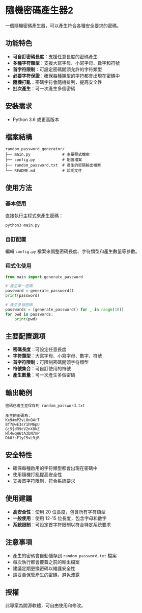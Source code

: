# 隨機密碼產生器2

一個隨機密碼產生器，可以產生符合各種安全要求的密碼。

## 功能特色

- **可自訂密碼長度**：支援任意長度的密碼產生
- **多種字符類型**：支援大寫字母、小寫字母、數字和符號
- **首字符限制**：可設定密碼開頭允許的字符類型
- **必要字符保證**：確保每種類型的字符都會出現在密碼中
- **隨機打亂**：密碼字符會隨機排列，提高安全性
- **批次產生**：可一次產生多個密碼

## 安裝需求

- Python 3.6 或更高版本

## 檔案結構

```
random_password_generator/
├── main.py              # 主要程式檔案
├── config.py            # 配置檔案
├── random_password.txt  # 產生的密碼輸出檔案
└── README.md            # 說明文件
```

## 使用方法

### 基本使用

直接執行主程式來產生密碼：

```bash
python3 main.py
```

### 自訂配置

編輯 `config.py` 檔案來調整密碼長度、字符類型和產生數量等參數。

### 程式化使用

```python
from main import generate_password

# 產生單一密碼
password = generate_password()
print(password)

# 產生多個密碼
passwords = [generate_password() for _ in range(10)]
for pwd in passwords:
    print(pwd)
```

## 主要配置選項

- **密碼長度**：可設定任意長度
- **字符類型**：大寫字母、小寫字母、數字、符號
- **首字符限制**：可限制密碼開頭字符類型
- **符號集合**：可自訂使用的符號
- **產生數量**：可一次產生多個密碼

## 輸出範例

```
密碼已產生並保存到 random_password.txt

產生的密碼為:
Kx9#mP2vL8nQ4rT
Bf7@wE3sY1hM6pU
Gj5$dR9cV2nX8kZ
Hl4&qW6tA3bN7mP
Dk8!sF1yC5vL9jR
```

## 安全特性

- 確保每種啟用的字符類型都會出現在密碼中
- 使用隨機打亂提高安全性
- 支援首字符限制，符合系統要求

## 使用建議

- **高安全性**：使用 20 位長度，包含所有字符類型
- **一般使用**：使用 12-15 位長度，包含字母和數字
- **系統限制**：可設定首字符限制以符合特定系統要求

## 注意事項

- 產生的密碼會自動儲存到 `random_password.txt` 檔案
- 每次執行都會覆蓋之前的輸出檔案
- 建議定期更換密碼以維護安全性
- 請妥善保管產生的密碼，避免洩露

## 授權

此專案為開源軟體，可自由使用和修改。
